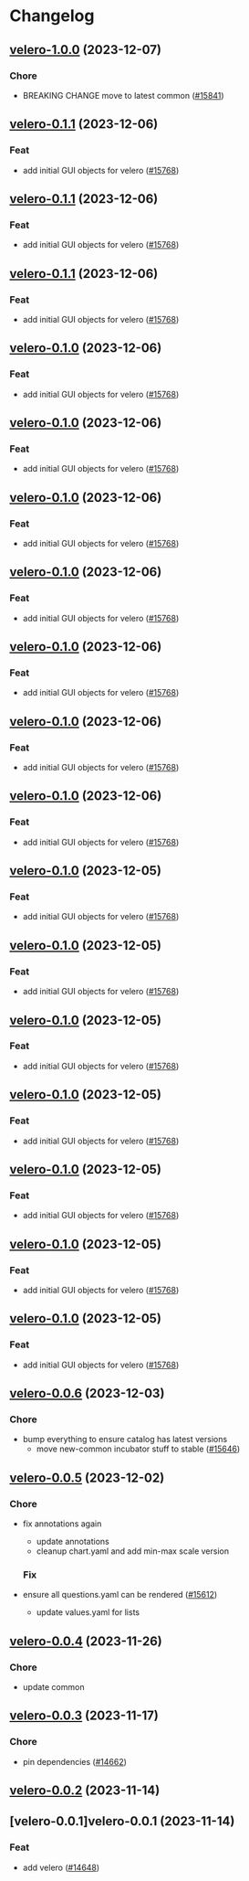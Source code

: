 # Changelog



## [velero-1.0.0](https://github.com/truecharts/charts/compare/velero-0.1.1...velero-1.0.0) (2023-12-07)

### Chore

- BREAKING CHANGE move to latest common ([#15841](https://github.com/truecharts/charts/issues/15841))
  
  


## [velero-0.1.1](https://github.com/truecharts/charts/compare/velero-0.0.6...velero-0.1.1) (2023-12-06)

### Feat

- add initial GUI objects for velero ([#15768](https://github.com/truecharts/charts/issues/15768))
  
  


## [velero-0.1.1](https://github.com/truecharts/charts/compare/velero-0.0.6...velero-0.1.1) (2023-12-06)

### Feat

- add initial GUI objects for velero ([#15768](https://github.com/truecharts/charts/issues/15768))
  
  


## [velero-0.1.1](https://github.com/truecharts/charts/compare/velero-0.0.6...velero-0.1.1) (2023-12-06)

### Feat

- add initial GUI objects for velero ([#15768](https://github.com/truecharts/charts/issues/15768))
  
  


## [velero-0.1.0](https://github.com/truecharts/charts/compare/velero-0.0.6...velero-0.1.0) (2023-12-06)

### Feat

- add initial GUI objects for velero ([#15768](https://github.com/truecharts/charts/issues/15768))
  
  


## [velero-0.1.0](https://github.com/truecharts/charts/compare/velero-0.0.6...velero-0.1.0) (2023-12-06)

### Feat

- add initial GUI objects for velero ([#15768](https://github.com/truecharts/charts/issues/15768))
  
  


## [velero-0.1.0](https://github.com/truecharts/charts/compare/velero-0.0.6...velero-0.1.0) (2023-12-06)

### Feat

- add initial GUI objects for velero ([#15768](https://github.com/truecharts/charts/issues/15768))
  
  


## [velero-0.1.0](https://github.com/truecharts/charts/compare/velero-0.0.6...velero-0.1.0) (2023-12-06)

### Feat

- add initial GUI objects for velero ([#15768](https://github.com/truecharts/charts/issues/15768))
  
  


## [velero-0.1.0](https://github.com/truecharts/charts/compare/velero-0.0.6...velero-0.1.0) (2023-12-06)

### Feat

- add initial GUI objects for velero ([#15768](https://github.com/truecharts/charts/issues/15768))
  
  


## [velero-0.1.0](https://github.com/truecharts/charts/compare/velero-0.0.6...velero-0.1.0) (2023-12-06)

### Feat

- add initial GUI objects for velero ([#15768](https://github.com/truecharts/charts/issues/15768))
  
  


## [velero-0.1.0](https://github.com/truecharts/charts/compare/velero-0.0.6...velero-0.1.0) (2023-12-06)

### Feat

- add initial GUI objects for velero ([#15768](https://github.com/truecharts/charts/issues/15768))
  
  


## [velero-0.1.0](https://github.com/truecharts/charts/compare/velero-0.0.6...velero-0.1.0) (2023-12-05)

### Feat

- add initial GUI objects for velero ([#15768](https://github.com/truecharts/charts/issues/15768))
  
  


## [velero-0.1.0](https://github.com/truecharts/charts/compare/velero-0.0.6...velero-0.1.0) (2023-12-05)

### Feat

- add initial GUI objects for velero ([#15768](https://github.com/truecharts/charts/issues/15768))
  
  


## [velero-0.1.0](https://github.com/truecharts/charts/compare/velero-0.0.6...velero-0.1.0) (2023-12-05)

### Feat

- add initial GUI objects for velero ([#15768](https://github.com/truecharts/charts/issues/15768))
  
  


## [velero-0.1.0](https://github.com/truecharts/charts/compare/velero-0.0.6...velero-0.1.0) (2023-12-05)

### Feat

- add initial GUI objects for velero ([#15768](https://github.com/truecharts/charts/issues/15768))
  
  


## [velero-0.1.0](https://github.com/truecharts/charts/compare/velero-0.0.6...velero-0.1.0) (2023-12-05)

### Feat

- add initial GUI objects for velero ([#15768](https://github.com/truecharts/charts/issues/15768))
  
  


## [velero-0.1.0](https://github.com/truecharts/charts/compare/velero-0.0.6...velero-0.1.0) (2023-12-05)

### Feat

- add initial GUI objects for velero ([#15768](https://github.com/truecharts/charts/issues/15768))
  
  


## [velero-0.1.0](https://github.com/truecharts/charts/compare/velero-0.0.6...velero-0.1.0) (2023-12-05)

### Feat

- add initial GUI objects for velero ([#15768](https://github.com/truecharts/charts/issues/15768))
  
  


## [velero-0.0.6](https://github.com/truecharts/charts/compare/velero-0.0.5...velero-0.0.6) (2023-12-03)

### Chore

- bump everything to ensure catalog has latest versions
  - move new-common incubator stuff to stable ([#15646](https://github.com/truecharts/charts/issues/15646))
  
  


## [velero-0.0.5](https://github.com/truecharts/charts/compare/velero-0.0.4...velero-0.0.5) (2023-12-02)

### Chore

- fix annotations again
  - update annotations
  - cleanup chart.yaml and add min-max scale version
  
  ### Fix

- ensure all questions.yaml can be rendered ([#15612](https://github.com/truecharts/charts/issues/15612))
  - update values.yaml for lists
  
  










## [velero-0.0.4](https://github.com/truecharts/charts/compare/velero-0.0.3...velero-0.0.4) (2023-11-26)

### Chore

- update common
  
  


## [velero-0.0.3](https://github.com/truecharts/charts/compare/velero-0.0.2...velero-0.0.3) (2023-11-17)

### Chore

- pin dependencies ([#14662](https://github.com/truecharts/charts/issues/14662))
  
  


## [velero-0.0.2](https://github.com/truecharts/charts/compare/velero-0.0.1...velero-0.0.2) (2023-11-14)




## [velero-0.0.1]velero-0.0.1 (2023-11-14)

### Feat

- add velero ([#14648](https://github.com/truecharts/charts/issues/14648))
  
  